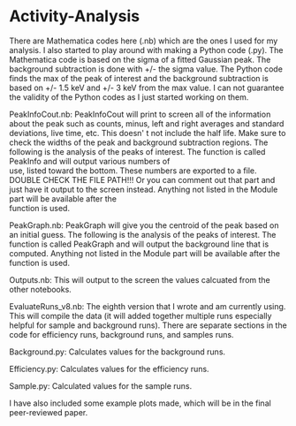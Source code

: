 # Activity-Analysis

There are Mathematica codes here (.nb) which are the ones I used for my analysis. I also started to play around with making a Python code (.py). The Mathematica code is based on the sigma of a fitted Gaussian peak. The background subtraction is done with +/- the sigma value. The Python code finds the max of the peak of interest and the background subtraction is based on +/- 1.5 keV and +/- 3 keV from the max value. I can not guarantee the validity of the Python codes as I just started working on them.


PeakInfoCout.nb:
PeakInfoCout will print to screen all of the information about the 
peak such as counts, minus, left and right averages and standard 
deviations, live time, 
etc. This doesn' t not include the half life. 
Make sure to check the widths of the peak and background 
subtraction regions.
The following is the analysis of the peaks of interest. 
The function is called PeakInfo and will output various numbers of \
use, listed toward the bottom. These numbers are exported to a file. 
DOUBLE CHECK THE FILE PATH!!! Or you can comment out that part and \
just have it output to the screen instead. 
Anything not listed in the Module part will be available after the \
function is used.

PeakGraph.nb:
PeakGraph will give you the centroid of the peak based on an initial guess.
The following is the analysis of the peaks of interest. The function is 
called PeakGraph and will output the background line that is computed.
Anything not listed in the Module part will be available after the function
is used.

Outputs.nb:
This will output to the screen the values calcuated from the other notebooks.

EvaluateRuns_v8.nb:
The eighth version that I wrote and am currently using. This will compile 
the data (it will added together multiple runs especially helpful for 
sample and background runs). There are separate sections in the code for 
efficiency runs, background runs, and samples runs. 

Background.py:
Calculates values for the background runs.

Efficiency.py:
Calculates values for the efficiency runs.

Sample.py:
Calculated values for the sample runs.

I have also included some example plots made, which will be in the final peer-reviewed paper.
